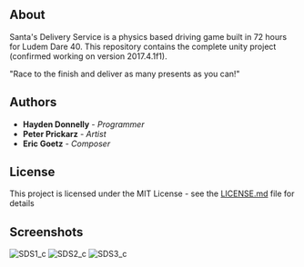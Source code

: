 ## About

Santa's Delivery Service is a physics based driving game built in 72 hours for Ludem Dare 40. This repository contains the complete unity project (confirmed working on version 2017.4.1f1).

"Race to the finish and deliver as many presents as you can!"

## Authors

* **Hayden Donnelly** - *Programmer*
* **Peter Prickarz** - *Artist*
* **Eric Goetz** - *Composer*

## License

This project is licensed under the MIT License - see the [LICENSE.md](LICENSE.md) file for details

## Screenshots

![SDS1_c](https://user-images.githubusercontent.com/30982485/102729036-e66c9680-42fc-11eb-803e-3ecfb18a8f23.png)
![SDS2_c](https://user-images.githubusercontent.com/30982485/102729041-ea001d80-42fc-11eb-8848-1648dac40f04.png)
![SDS3_c](https://user-images.githubusercontent.com/30982485/102729042-ea98b400-42fc-11eb-8654-bba631dffea2.png)
